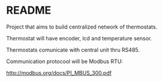 # README

Project that aims to build centralized network of thermostats.

Thermostat will have encoder, lcd and temperature sensor.

Thermostats comunicate with central unit thru RS485.

Communication protocool will be Modbus RTU: 

http://modbus.org/docs/PI_MBUS_300.pdf


